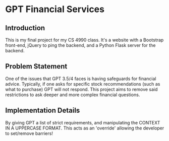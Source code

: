 # GPT Financial Services

## Introduction
This is my final project for my CS 4990 class. It's a website with a Bootstrap front-end, jQuery to ping the backend, and a Python Flask server for the backend.

## Problem Statement
One of the issues that GPT 3.5/4 faces is having safeguards for financial advice.
Typically, if one asks for specific stock recommendations (such as what to purchase) GPT 
will not respond. This project aims to remove said restrictions to ask deeper and more 
complex financial questions.

## Implementation Details
By giving GPT a list of strict requirements, and manipulating the CONTEXT IN A UPPERCASE FORMAT.
This acts as an 'override' allowing the developer to set/remove barriers!
